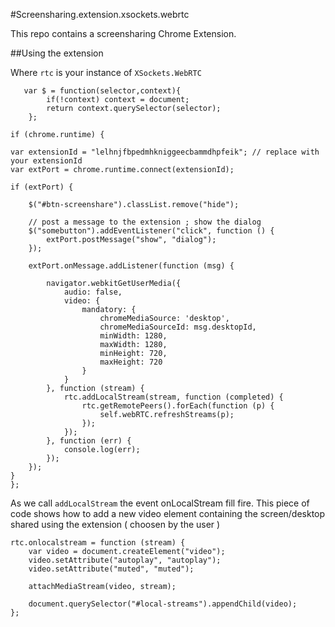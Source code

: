 #Screensharing.extension.xsockets.webrtc

This repo contains a screensharing Chrome Extension.

##Using the extension 

Where `rtc` is your instance of `XSockets.WebRTC` 

    

       var $ = function(selector,context){
     		if(!context) context = document;
     		return context.querySelector(selector);
        }; 

    if (chrome.runtime) {

    var extensionId = "lelhnjfbpedmhkniggeecbammdhpfeik"; // replace with your extensionId
    var extPort = chrome.runtime.connect(extensionId);

    if (extPort) {

        $("#btn-screenshare").classList.remove("hide");

        // post a message to the extension ; show the dialog 
        $("somebutton").addEventListener("click", function () {
            extPort.postMessage("show", "dialog");
        });

        extPort.onMessage.addListener(function (msg) {

            navigator.webkitGetUserMedia({
                audio: false,
                video: {
                    mandatory: {
                        chromeMediaSource: 'desktop',
                        chromeMediaSourceId: msg.desktopId,
                        minWidth: 1280,
                        maxWidth: 1280,
                        minHeight: 720,
                        maxHeight: 720
                    }
                }
            }, function (stream) {
                rtc.addLocalStream(stream, function (completed) {
                    rtc.getRemotePeers().forEach(function (p) {
                        self.webRTC.refreshStreams(p);
                    });
                });
            }, function (err) {
                console.log(err);
            });
        });
    }
    };


As we call `addLocalStream` the event onLocalStream fill fire.  This piece of code shows how to add a new video element containing the screen/desktop shared using the extension ( choosen by the user )

    
    rtc.onlocalstream = function (stream) {
	    var video = document.createElement("video");
	    video.setAttribute("autoplay", "autoplay");
	    video.setAttribute("muted", "muted");

	    attachMediaStream(video, stream);

	    document.querySelector("#local-streams").appendChild(video);
    };
   
